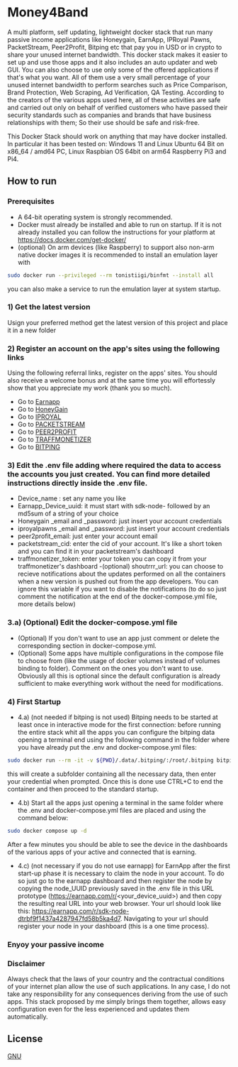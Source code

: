# Money4Band
A multi platform, self updating, lightweight docker stack that run many passive income applications like Honeygain, EarnApp, IPRoyal Pawns, PacketStream, Peer2Profit, Bitping etc that pay you in USD or in crypto to share your unused internet bandwidth. This docker stack makes it easier to set up and use those apps and it also includes an auto updater and web GUI. You can also choose to use only some of the offered applications if that's what you want. All of them use a very small percentage of your unused internet bandwidth to perform searches such as Price Comparison, Brand Protection, Web Scraping, Ad Verification, QA Testing. According to the creators of the various apps used here, all of these activities are safe and carried out only on behalf of verified customers who have passed their security standards such as companies and brands that have business relationships with them; So their use should be safe and risk-free.

This Docker Stack should work on anything that may have docker installed. In particular it has been tested on: Windows 11 and Linux Ubuntu 64 Bit on x86_64 / amd64 PC, Linux Raspbian OS 64bit on arm64 Raspberry Pi3 and Pi4.


## How to run
### Prerequisites
- A 64-bit operating system is strongly recommended.
- Docker must already be installed and able to run on startup. If it is not already installed you can follow the instructions for your platform at https://docs.docker.com/get-docker/
- (optional) On arm devices (like Raspberry) to support also non-arm native docker images it is recommended to install an emulation layer with 
```bash
sudo docker run --privileged --rm tonistiigi/binfmt --install all
```
you can also make a service to run the emulation layer at system startup.
### 1) Get the latest version
Usign your preferred method get the latest version of this project and place it in a new folder
### 2) Register an account on the app's sites using the following links
Using the following referral links, register on the apps' sites. You should also receive a welcome bonus and at the same time you will effortessly show that you appreciate my work (thank you so much).
- Go to [Earnapp](https://earnapp.com/i/3zulx7k)
- Go to [HoneyGain](https://r.honeygain.me/MINDL15721)
- Go to [IPROYAL](https://pawns.app?r=MiNe)
- Go to [PACKETSTREAM](https://packetstream.io/?psr=3zSD)
- Go to [PEER2PROFIT](https://p2pr.me/165849012262da8d0aa13c8)
- Go to [TRAFFMONETIZER](https://traffmonetizer.com/?aff=366499)
- Go to [BITPING](https://app.bitping.com?r=qm7mIuX3)

### 3) Edit the .env file adding where required the data to access the accounts you just created. You can find more detailed instructions directly inside the .env file.
- Device_name : set any name you like
- Earnapp_Device_uuid: it must start with sdk-node- followed by an md5sum of a string of your choice
- Honeygain _email and _password: just insert your account credentials
- iproyalpawns _email and _password: just insert your account credentials
- peer2profit_email: just enter your account email
- packetstream_cid: enter the cid of your account. It's like a short token and you can find it in your packetstream's dashboard
- traffmonetizer_token: enter your token you can copy it from your traffmonetizer's dashboard
-(optional) shoutrrr_url: you can choose to recieve notifications about the updates performed on all the containers when a new version is pushed out from the app developers. You can ignore this variable if you want to disable the notifications (to do so just comment the notification at the end of the docker-compose.yml file, more details below)

### 3.a) (Optional) Edit the docker-compose.yml file
- (Optional) If you don't want to use an app just comment or delete the corresponding section in docker-compose.yml.
- (Optional) Some apps have multiple configurations in the compose file to choose from (like the usage of docker volumes instead of volumes binding to folder). Comment on the ones you don't want to use. Obviously all this is optional since the default configuration is already sufficient to make everything work without the need for modifications.
### 4) First Startup
- 4.a) (not needed if bitping is not used) Bitping needs to be started at least once in interactive mode for the first connection: before running the entire stack whit all the apps you can configure the bitping data opening a terminal end using the following command in the folder where you have already put the .env and docker-compose.yml files: 
```bash
sudo docker run --rm -it -v ${PWD}/.data/.bitping/:/root/.bitping bitping/bitping-node:latest
```
this will create a subfolder containing all the necessary data, then enter your credential when prompted. 
Once this is done use CTRL+C to end the container and then proceed to the standard startup.
- 4.b) Start all the apps just opening a terminal in the same folder where the .env and docker-compose.yml files are placed and using the command below:
```bash
sudo docker compose up -d
```
After a few minutes you should be able to see the device in the dashboards of the various apps of your active and connected that is earning.
- 4.c) (not necessary if you do not use earnapp) for EarnApp after the first start-up phase it is necessary to claim the node in your account. To do so just go to the earnapp dashboard and then register the node by copying the node_UUID previously saved in the .env file in this URL prototype (https://earnapp.com/r/<your_device_uuid>) and then copy the resulting real URL into your web browser. Your url should look like this: https://earnapp.com/r/sdk-node-dtrbf9f1437a4287947fd58b5ka4d7. Navigating to your url should register your node in your dashboard (this is a one time process). 

### Enyoy your passive income

### Disclaimer
Always check that the laws of your country and the contractual conditions of your internet plan allow the use of such applications. In any case, I do not take any responsibility for any consequences deriving from the use of such apps. This stack proposed by me simply brings them together, allows easy configuration even for the less experienced and updates them automatically. 

## License
[GNU](https://www.gnu.org/licenses/gpl-3.0.html)
